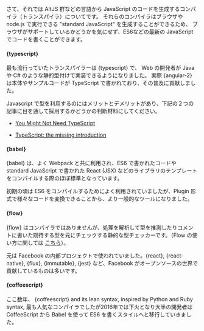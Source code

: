 さて、それでは AltJS 群などの言語から JavaScript のコードを生成するコンパイラ（トランスパイラ）についてです。
それらのコンパイラはブラウザや node.js で実行できる "standard JavaScript" を生成することができるため、
ブラウザがサポートしているかどうかを気にせず、ES6などの最新の JavaScript でコードを書くことができます。

#### {typescript}

最も流行っていたトランスパイラーは {typescript} で、 Web の開発者が Java や C# のような静的型付けで実装できるようになりました。
実際 {angular-2} は本体やサンプルコードが TypeScript で書かれており、その普及に貢献しました。

Javascript で型を利用するのにはメリットとデメリットがあり、下記の２つの記事に目を通して採用するかどうかの判断材料にしてください。


* [You Might Not Need TypeScript](https://medium.com/javascript-scene/you-might-not-need-typescript-or-static-types-aa7cb670a77b#.1pn05vlis)

* [TypeScript: the missing introduction](https://toddmotto.com/typescript-the-missing-introduction)

#### {babel}

{babel} は、よく Webpack と共に利用され、ES6 で書かれたコードや standard JavaScript で書かれた React (JSX) などのライブラリのテンプレートをコンパイルする際のほぼ標準となっています。

初期の頃は ES6 をコンパイルするためによく利用されていましたが、Plugin 形式で様々なコードを変換できることから、より一般的なツールになりました。


#### {flow}

{flow} はコンパイラではありませんが、処理を解析して型を推測したりコメントに書いた期待する型を元にチェックする静的な型チェッカーです。（Flow の使い方に関しては [こちら](http://javascriptplayground.com/blog/2017/01/npm-flowjs-javascript/)）。


元は Facebook の内部プロジェクトで使われていました。{react}, {react-native}, {flux}, {immutable}, {jest} など、Facebook がオープンソースの世界で貢献しているものは多いです。


#### {coffeescript}

ここ数年、 {coffeescript} and its lean syntax, inspired by Python and Ruby syntax, 最も人気なコンパイラでしたが2016年では下火となり大半の開発者は CoffeeScript から Babel を使って ES6 を書くスタイルへと移行していきました。
